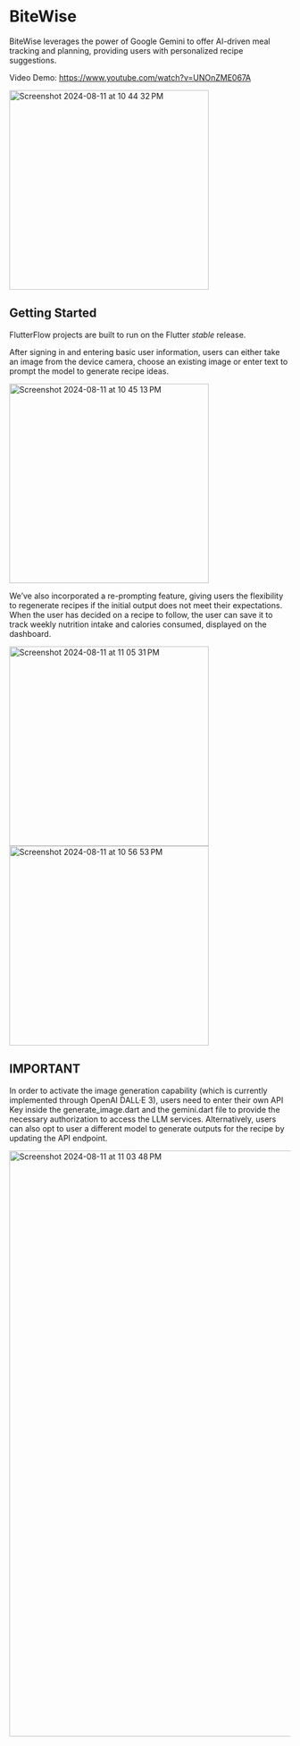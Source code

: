 # BiteWise

BiteWise leverages the power of Google Gemini to offer AI-driven meal tracking and planning, providing users with personalized recipe suggestions. 

Video Demo: https://www.youtube.com/watch?v=UNOnZME067A

<img width="357" alt="Screenshot 2024-08-11 at 10 44 32 PM" src="https://github.com/user-attachments/assets/13169bde-0003-4221-8bf7-d38d7f990dbf">

## Getting Started

FlutterFlow projects are built to run on the Flutter _stable_ release. 

After signing in and entering basic user information, users can either take an image from the device camera, choose an existing image or enter text to prompt the model to generate recipe ideas. 

<img width="357" alt="Screenshot 2024-08-11 at 10 45 13 PM" src="https://github.com/user-attachments/assets/095ecbdd-13e0-4f10-9593-ea40bde3559c">

We’ve also incorporated a re-prompting feature, giving users the flexibility to regenerate recipes if the initial output does not meet their expectations. When the user has decided on a recipe to follow, the user can save it to track weekly nutrition intake and calories consumed, displayed on the dashboard. 

<img width="357" alt="Screenshot 2024-08-11 at 11 05 31 PM" src="https://github.com/user-attachments/assets/dfd14be1-d610-4370-bc9b-8ea94b3dd041">
<img width="357" alt="Screenshot 2024-08-11 at 10 56 53 PM" src="https://github.com/user-attachments/assets/02af169a-3293-4772-9ed6-01cdb2f1d894">

## IMPORTANT

In order to activate the image generation capability (which is currently implemented through OpenAI DALL·E 3), users need to enter their own API Key inside the generate_image.dart and the gemini.dart file to provide the necessary authorization to access the LLM services. Alternatively, users can also opt to user a different model to generate outputs for the recipe by updating the API endpoint. 

<img width="1048" alt="Screenshot 2024-08-11 at 11 03 48 PM" src="https://github.com/user-attachments/assets/18cfa6f7-dd11-436c-bfd4-3e36fe6bbf1a">
